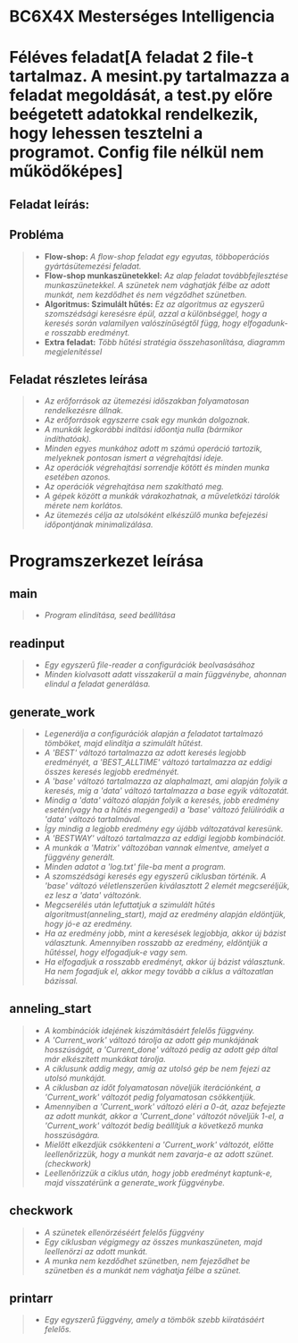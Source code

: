 # BC6X4X Mesterséges Intelligencia
# Féléves feladat[A feladat 2 file-t tartalmaz. A mesint.py tartalmazza a feladat megoldását, a test.py előre beégetett adatokkal rendelkezik, hogy lehessen tesztelni a programot. Config file nélkül nem működőképes]
## Feladat leírás:

## Probléma
> - **Flow-shop:** *A flow-shop feladat egy egyutas, többoperációs gyártásütemezési feladat.*
> - **Flow-shop munkaszünetekkel:** *Az alap feladat továbbfejlesztése munkaszünetekkel. A szünetek nem vághatják félbe az adott munkát, nem kezdődhet és nem végződhet szünetben.*
> - **Algoritmus: Szimulált hűtés:** *Ez az algoritmus az egyszerű szomszédsági keresésre épül, azzal a különbséggel, hogy a keresés során valamilyen valószínűségtől függ, hogy elfogadunk-e rosszabb eredményt.*
> - **Extra feladat:** *Több hűtési stratégia összehasonlítása, diagramm megjelenítéssel*

## Feladat részletes leírása
> - *Az erőforrások az ütemezési időszakban folyamatosan rendelkezésre állnak.*
> - *Az erőforrások egyszerre csak egy munkán dolgoznak.*
> - *A munkák legkorábbi indítási időontja nulla (bármikor indíthatóak).*
> - *Minden egyes munkához adott m számú operáció tartozik, melyeknek pontosan ismert a végrehajtási ideje.*
> - *Az operációk végrehajtási sorrendje kötött és minden munka esetében azonos.*
> - *Az operációk végrehajtása nem szakítható meg.*
> - *A gépek között a munkák várakozhatnak, a műveletközi tárolók mérete nem korlátos.*
> - *Az ütemezés célja az utolsóként elkészülő munka befejezési időpontjának minimalizálása.*

# Programszerkezet leírása
## main
> - *Program elindítása, seed beállítása*

## readinput
> - *Egy egyszerű file-reader a configurációk beolvasásához*
> - *Minden kiolvasott adatt visszakerül a main függvénybe, ahonnan elindul a feladat generálása.*

## generate_work
> - *Legenerálja a configurációk alapján a feladatot tartalmazó tömböket, majd elindítja a szimulált hűtést.*
> - *A 'BEST' változó tartalmazza az adott keresés legjobb eredményét, a 'BEST_ALLTIME' változó tartalmazza az eddigi összes keresés legjobb eredményét.*
> - *A 'base' változó tartalmazza az alaphalmazt, ami alapján folyik a keresés, míg a 'data' változó tartalmazza a base egyik változatát.*
> - *Mindig a 'data' változó alapján folyik a keresés, jobb eredmény esetén(vagy ha a hűtés megengedi) a 'base' változó felülíródik a 'data' változó tartalmával.*
> - *Így mindig a legjobb eredmény egy újább változatával keresünk.*
> - *A 'BESTWAY' változó tartalmazza az eddigi legjobb kombinációt.*
> - *A munkák a 'Matrix' változóban vannak elmentve, amelyet a függvény generált.*
> - *Minden adatot a 'log.txt' file-ba ment a program.*
> - *A szomszédsági keresés egy egyszerű ciklusban történik. A 'base' változó véletlenszerűen kiválasztott 2 elemét megcseréljük, ez lesz a 'data' változónk.*
> - *Megcserélés után lefuttatjuk a szimulált hűtés algoritmust(anneling_start), majd az eredmény alapján eldöntjük, hogy jó-e az eredmény.*
> - *Ha az eredmény jobb, mint a keresések legjobbja, akkor új bázist választunk. Amennyiben rosszabb az eredmény, eldöntjük a hűtéssel, hogy elfogadjuk-e vagy sem.*
> - *Ha elfogadjuk a rosszabb eredményt, akkor új bázist választunk. Ha nem fogadjuk el, akkor megy tovább a ciklus a változatlan bázissal.*

## anneling_start
> - *A kombinációk idejének kiszámításáért felelős függvény.*
> - *A 'Current_work' változó tárolja az adott gép munkájának hosszúságát, a 'Current_done' változó pedig az adott gép által már elkészített munkákat tárolja.*
> - *A ciklusunk addig megy, amíg az utolsó gép be nem fejezi az utolsó munkáját.*
> - *A ciklusban az időt folyamatosan növeljük iterációnként, a 'Current_work' változót pedig folyamatosan csökkentjük.*
> - *Amennyiben a 'Current_work' változó eléri a 0-át, azaz befejezte az adott munkát, akkor a 'Current_done' változót növeljük 1-el, a 'Current_work' változót bedig beállítjuk a következő munka hosszúságára.*
> - *Mielőtt elkezdjük csökkenteni a 'Current_work' változót, előtte leellenőrizzük, hogy a munkát nem zavarja-e az adott szünet.(checkwork)*
> - *Leellenőrizzük a ciklus után, hogy jobb eredményt kaptunk-e, majd visszatérünk a generate_work függvénybe.*

## checkwork
> - *A szünetek ellenörzéséért felelős függvény*
> - *Egy ciklusban végigmegy az összes munkaszüneten, majd leellenörzi az adott munkát.*
> - *A munka nem kezdődhet szünetben, nem fejeződhet be szünetben és a munkát nem vághatja félbe a szünet.*

## printarr
> - *Egy egyszerű függvény, amely a tömbök szebb kiíratásáért felelős.*
